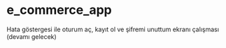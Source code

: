 # e_commerce_app
 Hata göstergesi ile oturum aç, kayıt ol ve şifremi unuttum ekranı çalışması (devamı gelecek)
